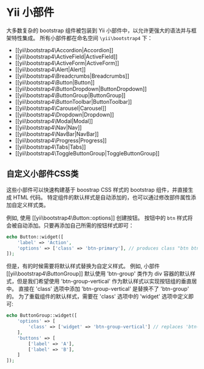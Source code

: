 Yii 小部件
===========

大多数复杂的 bootstrap 组件被包装到 Yii 小部件中，以允许更强大的语法并与框架特性集成。 所有小部件都在命名空间 `\yii\bootstrap4` 下：

- [[yii\bootstrap4\Accordion|Accordion]]
- [[yii\bootstrap4\ActiveField|ActiveField]]
- [[yii\bootstrap4\ActiveForm|ActiveForm]]
- [[yii\bootstrap4\Alert|Alert]]
- [[yii\bootstrap4\Breadcrumbs|Breadcrumbs]]
- [[yii\bootstrap4\Button|Button]]
- [[yii\bootstrap4\ButtonDropdown|ButtonDropdown]]
- [[yii\bootstrap4\ButtonGroup|ButtonGroup]]
- [[yii\bootstrap4\ButtonToolbar|ButtonToolbar]]
- [[yii\bootstrap4\Carousel|Carousel]]
- [[yii\bootstrap4\Dropdown|Dropdown]]
- [[yii\bootstrap4\Modal|Modal]]
- [[yii\bootstrap4\Nav|Nav]]
- [[yii\bootstrap4\NavBar|NavBar]]
- [[yii\bootstrap4\Progress|Progress]]
- [[yii\bootstrap4\Tabs|Tabs]]
- [[yii\bootstrap4\ToggleButtonGroup|ToggleButtonGroup]]

## 自定义小部件CSS类 <span id="customizing-css-classes"></span>

这些小部件可以快速构建基于 boostrap CSS 样式的 bootstrap 组件，并直接生成 HTML 代码。
特定组件的默认样式是自动添加的，也可以通过修改部件属性添加自定义样式类。

例如, 使用 [[yii\bootstrap4\Button::options]] 创建按钮。
按钮中的 `btn` 样式将会被自动添加。只要再添加自己所需的按钮样式即可：

```php
echo Button::widget([
    'label' => 'Action',
    'options' => ['class' => 'btn-primary'], // produces class "btn btn-primary"
]);
```

但是，有的时候需要将默认样式替换为自定义样式。
例如, 小部件 [[yii\bootstrap4\ButtonGroup]] 默认使用 'btn-group' 类作为 div 容器的默认样式，但是我们希望使用 'btn-group-vertical' 作为默认样式以实现按钮组的垂直居中。
直接在 'class' 选项中添加 'btn-group-vertical' 是替换不了 'btn-group' 的。
为了重载组件的默认样式，需要在 'class' 选项中的 'widget' 选项中定义即可:

```php
echo ButtonGroup::widget([
    'options' => [
        'class' => ['widget' => 'btn-group-vertical'] // replaces 'btn-group' with 'btn-group-vertical'
    ],
    'buttons' => [
        ['label' => 'A'],
        ['label' => 'B'],
    ]
]);
```
